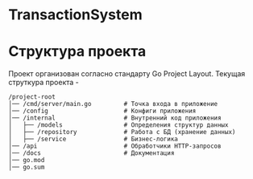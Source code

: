 # TransactionSystem


# Структура проекта

Проект организован согласно стандарту Go Project Layout.
Текущая струткура проекта - 

	/project-root
	│── /cmd/server/main.go         # Точка входа в приложение
	│── /config                     # Конфиги приложения
	│── /internal                   # Внутренний код приложения
	│   ├── /models                 # Определения структур данных
	│   ├── /repository             # Работа с БД (хранение данных)
	│   ├── /service                # Бизнес-логика
	│── /api                        # Обработчики HTTP-запросов
	│── /docs                       # Документация
	│── go.mod
	│── go.sum
